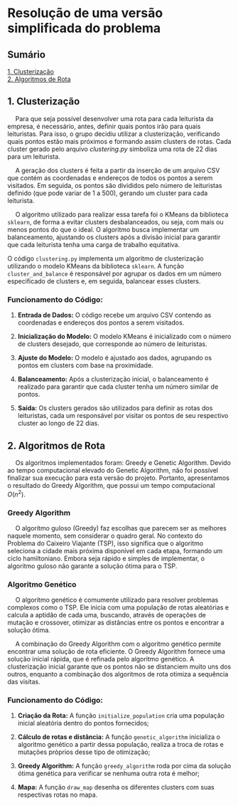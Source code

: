 # Resolução de uma versão simplificada do problema

## Sumário

[1. Clusterização](#c1)  
[2. Algoritmos de Rota](#c2) 

## <a name="c1">1. Clusterização</a>

&emsp; Para que seja possível desenvolver uma rota para cada leiturista da empresa, é necessário, antes, definir quais pontos irão para quais leituristas. Para isso, o grupo decidiu utilizar a clusterização, verificando quais pontos estão mais próximos e formando assim clusters de rotas. Cada cluster gerado pelo arquivo _clustering.py_ simboliza uma rota de 22 dias para um leiturista. 

&emsp; A geração dos clusters é feita a partir da inserção de um arquivo CSV que contém as coordenadas e endereços de todos os pontos a serem visitados. Em seguida, os pontos são divididos pelo número de leituristas definido (que pode variar de 1 a 500), gerando um cluster para cada leiturista.

&emsp; O algoritmo utilizado para realizar essa tarefa foi o KMeans da biblioteca `sklearn`, de forma a evitar clusters desbalanceados, ou seja, com mais ou menos pontos do que o ideal. O algoritmo busca implementar um balanceamento, ajustando os clusters após a divisão inicial para garantir que cada leiturista tenha uma carga de trabalho equitativa.

O código `clustering.py` implementa um algoritmo de clusterização utilizando o modelo KMeans da biblioteca `sklearn`. A função `cluster_and_balance` é responsável por agrupar os dados em um número especificado de clusters e, em seguida, balancear esses clusters.

### Funcionamento do Código:

1. **Entrada de Dados:** O código recebe um arquivo CSV contendo as coordenadas e endereços dos pontos a serem visitados.

2. **Inicialização do Modelo:** O modelo KMeans é inicializado com o número de clusters desejado, que corresponde ao número de leituristas.

3. **Ajuste do Modelo:** O modelo é ajustado aos dados, agrupando os pontos em clusters com base na proximidade.

4. **Balanceamento:** Após a clusterização inicial, o balanceamento é realizado para garantir que cada cluster tenha um número similar de pontos.

5. **Saída:** Os clusters gerados são utilizados para definir as rotas dos leituristas, cada um responsável por visitar os pontos de seu respectivo cluster ao longo de 22 dias.

## <a name="c2">2. Algoritmos de Rota</a>

&emsp; Os algoritmos implementados foram: Greedy e Genetic Algorithm. Devido ao tempo computacional elevado do Genetic Algorithm, não foi possível finalizar sua execução para esta versão do projeto. Portanto, apresentamos o resultado do Greedy Algorithm, que possui um tempo computacional $O(n^2)$.

### Greedy Algorithm

&emsp; O algoritmo guloso (Greedy) faz escolhas que parecem ser as melhores naquele momento, sem considerar o quadro geral. No contexto do Problema do Caixeiro Viajante (TSP), isso significa que o algoritmo seleciona a cidade mais próxima disponível em cada etapa, formando um ciclo hamiltoniano. Embora seja rápido e simples de implementar, o algoritmo guloso não garante a solução ótima para o TSP.

### Algoritmo Genético

&emsp; O algoritmo genético é comumente utilizado para resolver problemas complexos como o TSP. Ele inicia com uma população de rotas aleatórias e calcula a aptidão de cada uma, buscando, através de operações de mutação e crossover, otimizar as distâncias entre os pontos e encontrar a solução ótima.


&emsp; A combinação do Greedy Algorithm com o algoritmo genético permite encontrar uma solução de rota eficiente. O Greedy Algorithm fornece uma solução inicial rápida, que é refinada pelo algoritmo genético. A clusterização inicial garante que os pontos não se distanciem muito uns dos outros, enquanto a combinação dos algoritmos de rota otimiza a sequência das visitas.

### Funcionamento do Código:

1. **Criação da Rota:** A função `initialize_population` cria uma população inicial aleatória dentro do pontos fornecidos;

2. **Cálculo de rotas e distância:** A função `genetic_algorithm` inicializa o algoritmo genético a partir dessa população, realiza a troca de rotas e mutações próprios desse tipo de otimização;

3. **Greedy Algorithm:** A função `greedy_algorithm` roda por cima da solução ótima genética para verificar se nenhuma outra rota é melhor;

4. **Mapa:**  A função `draw_map` desenha os diferentes clusters com suas respectivas rotas no mapa.
